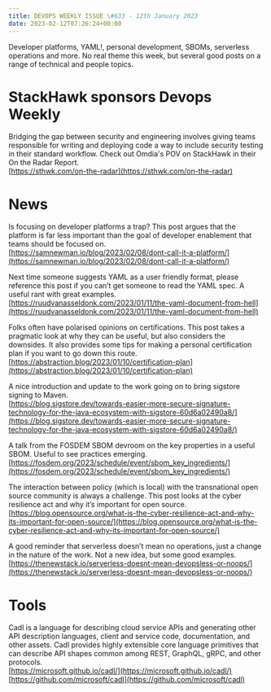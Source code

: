 ```yaml
---
title: DEVOPS WEEKLY ISSUE \#633 - 12th January 2023 
date: 2023-02-12T07:26:24+00:00
---
```


Developer platforms, YAML!, personal development, SBOMs, serverless operations and more. No real theme this week, but several good posts on a range of technical and people topics.


StackHawk sponsors Devops Weekly
============================

Bridging the gap between security and engineering involves giving teams responsible for writing and deploying code a way to include security testing in their standard workflow. Check out Omdia's POV on StackHawk in their On the Radar Report.
<br>[https://sthwk.com/on-the-radar](https://sthwk.com/on-the-radar)


News
====

Is focusing on developer platforms a trap? This post argues that the platform is far less important than the goal of developer enablement that teams should be focused on.
<br>[https://samnewman.io/blog/2023/02/08/dont-call-it-a-platform/](https://samnewman.io/blog/2023/02/08/dont-call-it-a-platform/)


Next time someone suggests YAML as a user friendly format, please reference this post if you can’t get someone to read the YAML spec. A useful rant with great examples.
<br>[https://ruudvanasseldonk.com/2023/01/11/the-yaml-document-from-hell](https://ruudvanasseldonk.com/2023/01/11/the-yaml-document-from-hell)


Folks often have polarised opinions on certifications. This post takes a pragmatic look at why they can be useful, but also considers the downsides. It also provides some tips for making a personal certification plan if you want to go down this route.
<br>[https://abstraction.blog/2023/01/10/certification-plan](https://abstraction.blog/2023/01/10/certification-plan)


A nice introduction and update to the work going on to bring sigstore signing to Maven.
<br>[https://blog.sigstore.dev/towards-easier-more-secure-signature-technology-for-the-java-ecosystem-with-sigstore-60d6a02490a8/](https://blog.sigstore.dev/towards-easier-more-secure-signature-technology-for-the-java-ecosystem-with-sigstore-60d6a02490a8/)


A talk from the FOSDEM SBOM devroom on the key properties in a useful SBOM. Useful to see practices emerging.
<br>[https://fosdem.org/2023/schedule/event/sbom_key_ingredients/](https://fosdem.org/2023/schedule/event/sbom_key_ingredients/)


The interaction between policy (which is local) with the transnational open source community is always a challenge. This post looks at the cyber resilience act and why it’s important for open source.
<br>[https://blog.opensource.org/what-is-the-cyber-resilience-act-and-why-its-important-for-open-source/](https://blog.opensource.org/what-is-the-cyber-resilience-act-and-why-its-important-for-open-source/)


A good reminder that serverless doesn’t mean no operations, just a change in the nature of the work. Not a new idea, but some good examples.
<br>[https://thenewstack.io/serverless-doesnt-mean-devopsless-or-noops/](https://thenewstack.io/serverless-doesnt-mean-devopsless-or-noops/)


Tools
=====

Cadl is a language for describing cloud service APIs and generating other API description languages, client and service code, documentation, and other assets. Cadl provides highly extensible core language primitives that can describe API shapes common among REST, GraphQL, gRPC, and other protocols.
<br>[https://microsoft.github.io/cadl/](https://microsoft.github.io/cadl/)
<br>[https://github.com/microsoft/cadl](https://github.com/microsoft/cadl)




